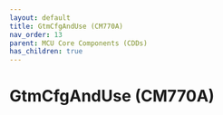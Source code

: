 ```yaml
---
layout: default
title: GtmCfgAndUse (CM770A)
nav_order: 13
parent: MCU Core Components (CDDs)
has_children: true
---
```

# GtmCfgAndUse (CM770A)
